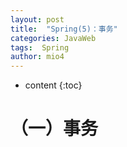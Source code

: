 ```yaml
---
layout: post
title:  "Spring(5)：事务"
categories: JavaWeb
tags:  Spring
author: mio4
---
```


* content
{:toc}






# （一）事务
